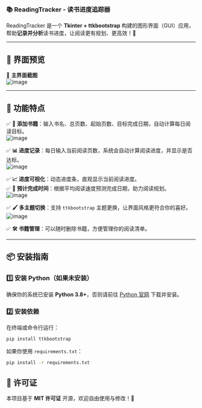 ### 📚 **ReadingTracker - 读书进度追踪器**  

ReadingTracker 是一个 **Tkinter + ttkbootstrap** 构建的图形界面（GUI）应用，帮助**记录并分析**读书进度，让阅读更有规划、更高效！🚀  

---
## 📸 **界面预览**
🚀 **主界面截图**  
![image](https://github.com/user-attachments/assets/1b48a7a6-cc4a-48b9-8ca0-92f0b7d0eddd)

---

## 🎯 **功能特点**
✅ **📖 添加书籍**：输入书名、总页数、起始页数、目标完成日期，自动计算每日阅读目标。  
![image](https://github.com/user-attachments/assets/c8ed2274-9852-4e8b-b48d-498a502062de)

✅ **📊 进度记录**：每日输入当前阅读页数，系统会自动计算阅读进度，并显示是否达标。  
![image](https://github.com/user-attachments/assets/95566067-80a6-4efd-8014-31114baa8dda)

✅ **📈 进度可视化**：动态进度条，直观显示当前阅读进度。  
✅ **📅 预计完成时间**：根据平均阅读速度预测完成日期，助力阅读规划。  
![image](https://github.com/user-attachments/assets/a2f2c92a-9f55-4716-a644-74a893ad87ab)

✅ **🖌️ 多主题切换**：支持 `ttkbootstrap` 主题更换，让界面风格更符合你的喜好。  
![image](https://github.com/user-attachments/assets/c763a324-ddbb-4f98-ba74-23f8a9ef8ca8)

✅ **🛠 书籍管理**：可以随时删除书籍，方便管理你的阅读清单。  

---

## 📦 **安装指南**
### 1️⃣ **安装 Python（如果未安装）**  
确保你的系统已安装 **Python 3.8+**，否则请前往 [Python 官网](https://www.python.org/) 下载并安装。

### 2️⃣ **安装依赖**  
在终端或命令行运行：
```bash
pip install ttkbootstrap
```
如果你使用 `requirements.txt`：
```bash
pip install -r requirements.txt
```

## 📄 **许可证**
本项目基于 **MIT 许可证** 开源，欢迎自由使用与修改！🎉  
